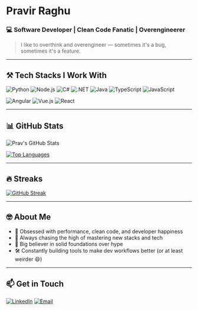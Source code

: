 # Pravir Raghu

### 💻 Software Developer | Clean Code Fanatic | Overengineerer

> I like to overthink and overengineer — sometimes it's a bug, sometimes it's a feature.  

---

## ⚒️ Tech Stacks I Work With

![Python](https://img.shields.io/badge/Python-3776AB?style=for-the-badge&logo=python&logoColor=white)
![Node.js](https://img.shields.io/badge/Node.js-339933?style=for-the-badge&logo=node.js&logoColor=white)
![C#](https://img.shields.io/badge/C%23-68217A?style=for-the-badge&logo=c-sharp&logoColor=white)
![.NET](https://img.shields.io/badge/.NET-512BD4?style=for-the-badge&logo=dotnet&logoColor=white)
![Java](https://img.shields.io/badge/Java-ED8B00?style=for-the-badge&logo=openjdk&logoColor=white)
![TypeScript](https://img.shields.io/badge/TypeScript-3178c6?style=for-the-badge&logo=typescript&logoColor=white)
![JavaScript](https://img.shields.io/badge/JavaScript-F7DF1E?style=for-the-badge&logo=javascript&logoColor=black)

![Angular](https://img.shields.io/badge/Angular-DD0031?style=for-the-badge&logo=angular&logoColor=white)
![Vue.js](https://img.shields.io/badge/Vue.js-42b883?style=for-the-badge&logo=vue.js&logoColor=white)
![React](https://img.shields.io/badge/React-20232A?style=for-the-badge&logo=react&logoColor=61DAFB)

---

## 📊 GitHub Stats

![Prav's GitHub Stats](https://github-readme-stats.vercel.app/api?username=prav-raghu&show_icons=true&theme=tokyonight&hide_border=true)

[![Top Languages](https://github-readme-stats.vercel.app/api/top-langs/?username=prav-raghu&layout=compact&theme=tokyonight&hide_border=true)](https://github.com/anuraghazra/github-readme-stats)

---

## 🔥 Streaks

[![GitHub Streak](https://streak-stats.demolab.com?user=prav-raghu&theme=tokyonight&hide_border=true)](https://git.io/streak-stats)

---

## 🤓 About Me

- 🎯 Obsessed with performance, clean code, and developer happiness
- 🚀 Always chasing the high of mastering new stacks and tech
- 🧱 Big believer in solid foundations over hype
- 🛠️ Constantly building tools to make dev workflows better (or at least weirder 😄)

---

## 📫 Get in Touch

[![LinkedIn](https://img.shields.io/badge/LinkedIn-0A66C2?style=for-the-badge&logo=linkedin&logoColor=white)](https://www.linkedin.com/in/pravir-raghu-05a88679/)
[![Email](https://img.shields.io/badge/Email-D14836?style=for-the-badge&logo=gmail&logoColor=white)](mailto:pravir.raghu@hotmail.com)

